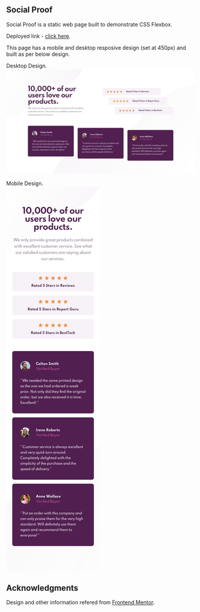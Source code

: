 ## Social Proof

Social Proof is a static web page built to demonstrate CSS Flexbox.

Deployed link - <a href='https://cheerful-kashata-1e94cd.netlify.app/'> click here</a>.

This page has a mobile and desktop resposive design (set at 450px) and built as per below design.

Desktop Design.<br>
![](images/desktop-design.jpg)


Mobile Design.<br>
![](images/mobile-design.jpg)


## Acknowledgments
Design and other information refered from <a href='https://www.frontendmentor.io/challenges/social-proof-section-6e0qTv_bA'>Frontend Mentor</a>.